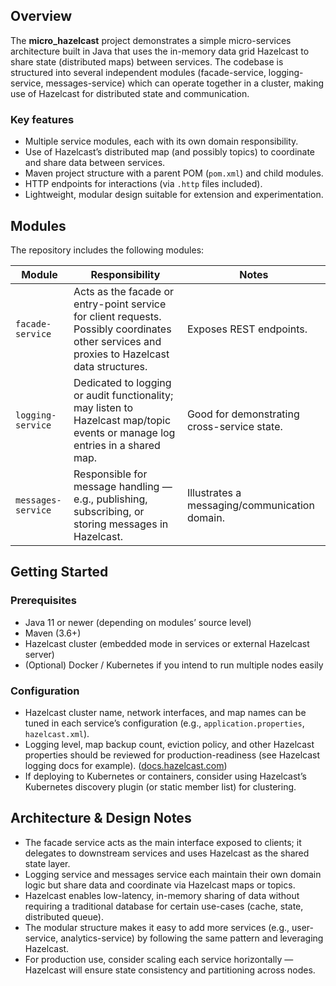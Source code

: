 ## Overview

The **micro_hazelcast** project demonstrates a simple micro-services architecture built in Java that uses the in-memory data grid Hazelcast to share state (distributed maps) between services. The codebase is structured into several independent modules (facade-service, logging-service, messages-service) which can operate together in a cluster, making use of Hazelcast for distributed state and communication.

### Key features

* Multiple service modules, each with its own domain responsibility.
* Use of Hazelcast’s distributed map (and possibly topics) to coordinate and share data between services.
* Maven project structure with a parent POM (`pom.xml`) and child modules.
* HTTP endpoints for interactions (via `.http` files included).
* Lightweight, modular design suitable for extension and experimentation.

## Modules

The repository includes the following modules:

| Module             | Responsibility                                                                                                                               | Notes                                         |
| ------------------ | -------------------------------------------------------------------------------------------------------------------------------------------- | --------------------------------------------- |
| `facade-service`   | Acts as the facade or entry-point service for client requests. Possibly coordinates other services and proxies to Hazelcast data structures. | Exposes REST endpoints.                       |
| `logging-service`  | Dedicated to logging or audit functionality; may listen to Hazelcast map/topic events or manage log entries in a shared map.                 | Good for demonstrating cross-service state.   |
| `messages-service` | Responsible for message handling — e.g., publishing, subscribing, or storing messages in Hazelcast.                                          | Illustrates a messaging/communication domain. |

## Getting Started

### Prerequisites

* Java 11 or newer (depending on modules’ source level)
* Maven (3.6+)
* Hazelcast cluster (embedded mode in services or external Hazelcast server)
* (Optional) Docker / Kubernetes if you intend to run multiple nodes easily

### Configuration

* Hazelcast cluster name, network interfaces, and map names can be tuned in each service’s configuration (e.g., `application.properties`, `hazelcast.xml`).
* Logging level, map backup count, eviction policy, and other Hazelcast properties should be reviewed for production-readiness (see Hazelcast logging docs for example). ([docs.hazelcast.com][1])
* If deploying to Kubernetes or containers, consider using Hazelcast’s Kubernetes discovery plugin (or static member list) for clustering.

## Architecture & Design Notes

* The facade service acts as the main interface exposed to clients; it delegates to downstream services and uses Hazelcast as the shared state layer.
* Logging service and messages service each maintain their own domain logic but share data and coordinate via Hazelcast maps or topics.
* Hazelcast enables low-latency, in-memory sharing of data without requiring a traditional database for certain use-cases (cache, state, distributed queue).
* The modular structure makes it easy to add more services (e.g., user-service, analytics-service) by following the same pattern and leveraging Hazelcast.
* For production use, consider scaling each service horizontally — Hazelcast will ensure state consistency and partitioning across nodes.

[1]: https://docs.hazelcast.com/hazelcast/5.3/maintain-cluster/logging?utm_source=chatgpt.com "Configuring Logging | Hazelcast Documentation"
[2]: https://docs.hazelcast.com/hazelcast/5.4/maintain-cluster/monitoring?utm_source=chatgpt.com "Monitoring"

